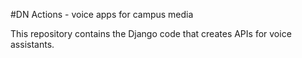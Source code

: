 #DN Actions - voice apps for campus media

This repository contains the Django code that creates APIs for voice assistants.
